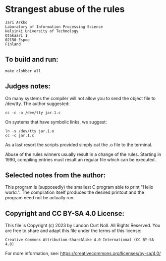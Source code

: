 # Strangest abuse of the rules

	Jari Arkko
	Laboratory of Information Processing Science
	Helsinki University of Technology
	Otakaari 1
	02150 Espoo
	Finland

## To build and run:

    make clobber all

## Judges notes:

On many systems the compiler will not allow you to send the object file to
/dev/tty.  The author suggested:

	cc -c -o /dev/tty jar.1.c

On systems that have symbolic links, we suggest:

	ln -s /dev/tty jar.1.o
	cc -c jar.1.c

As a last resort the scripts provided simply cat the .o file to the terminal.

Abuse of the rules winners usually result in a change of the rules.  Starting in
1990, compiling entries must result an regular file which can be executed.

## Selected notes from the author:

This program is (supposedly) the smallest C program able to print "Hello
world.". The compilation itself produces the desired printout and the program
need not be actually run.

## Copyright and CC BY-SA 4.0 License:

This file is Copyright (c) 2023 by Landon Curt Noll.  All Rights Reserved.
You are free to share and adapt this file under the terms of this license:

    Creative Commons Attribution-ShareAlike 4.0 International (CC BY-SA 4.0)

For more information, see: https://creativecommons.org/licenses/by-sa/4.0/
